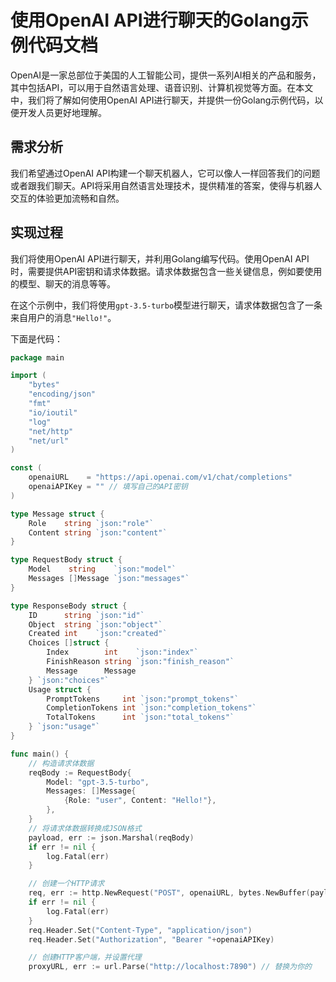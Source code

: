 # 使用OpenAI API进行聊天的Golang示例代码文档

OpenAI是一家总部位于美国的人工智能公司，提供一系列AI相关的产品和服务，其中包括API，可以用于自然语言处理、语音识别、计算机视觉等方面。在本文中，我们将了解如何使用OpenAI API进行聊天，并提供一份Golang示例代码，以便开发人员更好地理解。

## 需求分析

我们希望通过OpenAI API构建一个聊天机器人，它可以像人一样回答我们的问题或者跟我们聊天。API将采用自然语言处理技术，提供精准的答案，使得与机器人交互的体验更加流畅和自然。

## 实现过程

我们将使用OpenAI API进行聊天，并利用Golang编写代码。使用OpenAI API时，需要提供API密钥和请求体数据。请求体数据包含一些关键信息，例如要使用的模型、聊天的消息等等。

在这个示例中，我们将使用`gpt-3.5-turbo`模型进行聊天，请求体数据包含了一条来自用户的消息`"Hello!"`。

下面是代码：

```go
package main

import (
	"bytes"
	"encoding/json"
	"fmt"
	"io/ioutil"
	"log"
	"net/http"
	"net/url"
)

const (
	openaiURL    = "https://api.openai.com/v1/chat/completions"
	openaiAPIKey = "" // 填写自己的API密钥
)

type Message struct {
	Role    string `json:"role"`
	Content string `json:"content"`
}

type RequestBody struct {
	Model    string    `json:"model"`
	Messages []Message `json:"messages"`
}

type ResponseBody struct {
	ID      string `json:"id"`
	Object  string `json:"object"`
	Created int    `json:"created"`
	Choices []struct {
		Index        int    `json:"index"`
		FinishReason string `json:"finish_reason"`
		Message      Message
	} `json:"choices"`
	Usage struct {
		PromptTokens     int `json:"prompt_tokens"`
		CompletionTokens int `json:"completion_tokens"`
		TotalTokens      int `json:"total_tokens"`
	} `json:"usage"`
}

func main() {
	// 构造请求体数据
	reqBody := RequestBody{
		Model: "gpt-3.5-turbo",
		Messages: []Message{
			{Role: "user", Content: "Hello!"},
		},
	}
	// 将请求体数据转换成JSON格式
	payload, err := json.Marshal(reqBody)
	if err != nil {
		log.Fatal(err)
	}

	// 创建一个HTTP请求
	req, err := http.NewRequest("POST", openaiURL, bytes.NewBuffer(payload))
	if err != nil {
		log.Fatal(err)
	}
	req.Header.Set("Content-Type", "application/json")
	req.Header.Set("Authorization", "Bearer "+openaiAPIKey)

	// 创建HTTP客户端，并设置代理
	proxyURL, err := url.Parse("http://localhost:7890") // 替换为你的